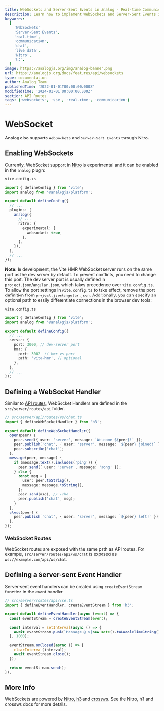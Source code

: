 ```yaml
---
title: WebSockets and Server-Sent Events in Analog - Real-time Communication
description: Learn how to implement WebSockets and Server-Sent Events in Analog using Nitro. Enable real-time communication, chat applications, and live data streaming.
keywords:
  [
    'WebSockets',
    'Server-Sent Events',
    'real-time',
    'communication',
    'chat',
    'live data',
    'Nitro',
    'h3',
  ]
image: https://analogjs.org/img/analog-banner.png
url: https://analogjs.org/docs/features/api/websockets
type: documentation
author: Analog Team
publishedTime: '2022-01-01T00:00:00.000Z'
modifiedTime: '2024-01-01T00:00:00.000Z'
section: API Routes
tags: ['websockets', 'sse', 'real-time', 'communication']
---
```


# WebSocket

Analog also supports `WebSockets` and `Server-Sent Events` through Nitro.

## Enabling WebSockets

Currently, WebSocket support in [Nitro](https://nitro.unjs.io/guide/websocket) is experimental and it can be enabled in the `analog` plugin:

`vite.config.ts`

```typescript
import { defineConfig } from 'vite';
import analog from '@analogjs/platform';

export default defineConfig({
  // ...
  plugins: [
    analog({
      // ...
      nitro: {
        experimental: {
          websocket: true,
        },
      },
    }),
  ],
  // ...
});
```

**Note:** In development, the Vite HMR WebSocket server runs on the same port as the dev server by default. To prevent conflicts, you need to change this port. The dev server port is usually defined in `project.json`/`angular.json`, which takes precedence over `vite.config.ts`. To allow the port settings in `vite.config.ts` to take effect, remove the port definition from `project.json`/`angular.json`. Additionally, you can specify an optional path to easily differentiate connections in the browser dev tools:

`vite.config.ts`

```typescript
import { defineConfig } from 'vite';
import analog from '@analogjs/platform';

export default defineConfig({
  // ...
  server: {
    port: 3000, // dev-server port
    hmr: {
      port: 3002, // hmr ws port
      path: 'vite-hmr', // optional
    },
  },
  // ...
});
```

## Defining a WebSocket Handler

Similar to [API routes](/docs/features/api/overview), WebSocket Handlers are defined in the `src/server/routes/api` folder.

```typescript
// src/server/api/routes/ws/chat.ts
import { defineWebSocketHandler } from 'h3';

export default defineWebSocketHandler({
  open(peer) {
    peer.send({ user: 'server', message: `Welcome ${peer}!` });
    peer.publish('chat', { user: 'server', message: `${peer} joined!` });
    peer.subscribe('chat');
  },
  message(peer, message) {
    if (message.text().includes('ping')) {
      peer.send({ user: 'server', message: 'pong' });
    } else {
      const msg = {
        user: peer.toString(),
        message: message.toString(),
      };
      peer.send(msg); // echo
      peer.publish('chat', msg);
    }
  },
  close(peer) {
    peer.publish('chat', { user: 'server', message: `${peer} left!` });
  },
});
```

### WebSocket Routes

WebSocket routes are exposed with the same path as API routes. For example, `src/server/routes/api/ws/chat` is exposed as `ws://example.com/api/ws/chat`.

## Defining a Server-sent Event Handler

Server-sent event handlers can be created using `createEventStream` function in the event handler.

```typescript
// src/server/routes/api/sse.ts
import { defineEventHandler, createEventStream } from 'h3';

export default defineEventHandler(async (event) => {
  const eventStream = createEventStream(event);

  const interval = setInterval(async () => {
    await eventStream.push(`Message @ ${new Date().toLocaleTimeString()}`);
  }, 1000);

  eventStream.onClosed(async () => {
    clearInterval(interval);
    await eventStream.close();
  });

  return eventStream.send();
});
```

## More Info

WebSockets are powered by [Nitro](https://nitro.unjs.io/guide/websocket), [h3](https://h3.unjs.io/guide/websocket) and [crossws](https://crossws.unjs.io/guide). See the Nitro, h3 and crossws docs for more details.
